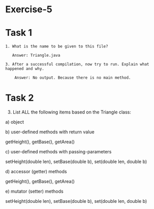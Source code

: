 # Exercise-5
# Task 1
    1. What is the name to be given to this file?
    
       Answer: Triangle.java

    3. After a successful compilation, now try to run. Explain what happened and why.
    
        Answer: No output. Because there is no main method.

# Task 2
3.	List ALL the following items based on the Triangle class:

a) object

b) user-defined methods with return value

getHeight(), getBase(), getArea()

c) user-defined methods with passing-parameters 

setHeight(double len), setBase(double b), set(double len, double b)

d) accessor (getter) methods

getHeight(), getBase(), getArea()

e) mutator (setter) methods

setHeight(double len), setBase(double b), set(double len, double b)
